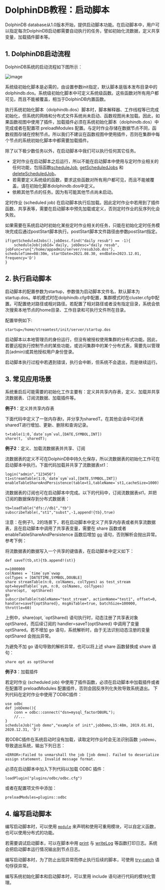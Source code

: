 # DolphinDB教程：启动脚本 

DolphinDB database从1.0版本开始，提供启动脚本功能。在启动脚本中，用户可以指定每次DolphinDB启动都需要自动执行的任务，譬如初始化流数据，定义共享变量，加载插件脚本等。


## 1. DolphinDB启动流程

DolphinDB系统的启动流程如下图所示：

![image](./images/startup.png?raw=true)

系统级初始化脚本是必需的，由设置参数init指定，默认脚本是版本发布目录中的dolphindb.dos。系统级初始化脚本中可定义系统级函数。这些函数对所有用户都可见，而且不能被覆盖，相当于DolphinDB内置函数。

执行系统初始化脚本（dolphindb.dos）脚本时，脚本解释器、工作线程等已完成初始化，但系统的网络和分布式文件系统尚未启动、函数视图尚未加载。因此，如果函数视图中使用了插件，加载插件必须在系统初始化脚本（dolphindb.dos）中完成或者在配置项 preloadModules 配置。与定时作业存储在数据节点不同，函数视图存储在控制节点。所以我们不建议在函数视图中使用插件，否则在集群中每个节点的系统初始化脚本中都需要加载插件。


除了以下极少数任务以外，在启动脚本中我们可以执行任何其它任务。
* 定时作业在启动脚本之后运行，所以不能在启动脚本中使用与定时作业相关的任何功能，包括函数[scheduleJob](https://www.dolphindb.cn/cn/help/FunctionsandCommands/FunctionReferences/s/scheduleJob.html), [getScheduledJobs](https://www.dolphindb.cn/cn/help/FunctionsandCommands/FunctionReferences/g/getScheduledJobs.html) 和 [deleteScheduledJob](https://www.dolphindb.cn/cn/help/FunctionsandCommands/CommandsReferences/d/deleteScheduledJob.html)。
* 若需要定义系统级的函数，要求这些函数对所有用户都可见，而且不能被覆盖，请在初始化脚本dolphindb.dos中定义。
* 依赖其他节点的任务。因为有可能其他节点尚未启动。

定时作业 (scheduled job) 在启动脚本执行后加载。因此定时作业中若用到了插件函数、共享表等，需要在启动脚本中预先加载或定义，否则定时作业的反序列化会失败。

如果需要在系统启动时初始化某些定时作业相关的任务，只能在初始化定时任务模块完成后通过postStart脚本执行。postStart脚本文件路径由参数postStart指定。
```
if(getScheduledJobs().jobDesc.find("daily resub") == -1){
	scheduleJob(jobId=`daily, jobDesc="daily resub", jobFunc=run{"/home/appadmin/server/resubJob.dos"}, scheduleTime=08:30m, startDate=2021.08.30, endDate=2023.12.01, frequency='D')	
}
```

## 2. 执行启动脚本

启动脚本的配置参数为startup，参数值为启动脚本文件名，默认脚本为startup.dos。单机模式时在dolphindb.cfg中配置，集群模式时在cluster.cfg中配置。可配置绝对路径或相对路径。若配置了相对路径或者没有指定目录，系统会依次搜索本地节点的home目录、工作目录和可执行文件所在目录。

配置举例如下:
```
startup=/home/streamtest/init/server/startup.dos
```

启动脚本以本地管理员的身份运行，但没有被授权使用集群的分布式功能。因此，若要远程执行控制节点的某些功能，或访问集群中的某个分布式表，需要先以管理员(admin)或其他授权用户身份登录。

启动脚本执行过程中若遇到错误，执行会中断，但系统不会退出，而是继续运行。

## 3. 常见应用场景

系统重启后可能需要的初始化工作主要有：定义并共享内存表，定义、加载并共享流数据表、订阅流数据、加载插件等。

**例子1**：定义并共享内存表

下面代码中定义了一张内存表t，并分享为sharedT。在其他会话中可对表sharedT进行增加、更新、删除和查询记录。
```
t=table(1:0,`date`sym`val,[DATE,SYMBOL,INT])
share(t, `sharedT); 
```

**例子2**：定义、加载流数据表并共享、订阅

流数据表的定义不可在DolphinDB中持久化保存，所以流数据表的初始化工作可在启动脚本中执行。下面代码加载并共享了流数据表st1：
```
login("admin","123456")
t1=streamTable(1:0,`date`sym`val,[DATE,SYMBOL,INT])
enableTableShareAndPersistence(table=t1,tableName=`st1,cacheSize=1000)
```
流数据表的订阅也可在启动脚本中完成。以下的代码中，订阅流数据表st1，并把订阅的数据保存到分布式数据表：
```
tb=loadTable("dfs://db1","tb")
subscribeTable(,"st1","subst",-1,append!{tb},true)
```

注意：在例子1，2的场景下，若在启动脚本中定义了共享内存表或者共享流数据表，且在启动脚本中调用了共享表变量，需要在 share 函数或者 enableTableShareAndPersistence 函数后增加 [go](https://www.dolphindb.cn/cn/help/ProgrammingStatements/go.html) 语句，否则解析会抛出异常。参考下例：

将流数据表的数据写入一个共享的键值表，在启动脚本中定义如下：
```
def saveT(tb,st){tb.append!(st)}

n=1000000
colNames = `time`sym`vwap
colTypes = [DATETIME,SYMBOL,DOUBLE]
share streamTable(n:0, colNames, colTypes) as test_stream
opt=keyedTable(`sym, n:0, colNames, colTypes)
share(opt, `optShared)
go
subscribeTable(tableName="test_stream", actionName="test1", offset=0, handler=saveT{optShared}, msgAsTable=true, batchSize=100000, throttle=60)
```

上例中，share(opt, `optShared) 语句执行时，动态注册了共享表对象optShared，而后续订阅的 handler=saveT{optShared} 中调用了变量  optShared。若不增加 go 语句，系统解析时，由于无法识别动态注册的变量 optShared 会抛出异常。 

为避免不加 go 语句导致的解析异常，也可以将上述 share 函数替换成 share 语句：

```
share opt as optShared
```

**例子3**：加载插件

若定时作业 (scheduled job) 中使用了插件函数，必须在启动脚本中加载插件或者在配置项 preloadModules 配置插件，否则会因反序列化失败导致系统退出。
下列代码在定时作业中使用了ODBC插件：
```
use odbc
def jobDemo(){
	conn = odbc::connect("dsn=mysql_factorDBURL");
	//...
}
scheduleJob("job demo","example of init",jobDemo,15:48m, 2019.01.01, 2020.12.31, 'D')
```
若ODBC插件在系统启动时没有加载，读取定时作业时会无法识别函数 `jobDemo`，导致退出系统，输出下列日志：
```
<ERROR>:Failed to unmarshall the job [job demo]. Failed to deserialize assign statement. Invalid message format.
```
必须在启动脚本中加入下列代码以加载 ODBC 插件：
```
loadPlugin("plugins/odbc/odbc.cfg")
```

或者在配置项文件中添加：

```
preloadModules=plugins::odbc
```

## 4. 编写启动脚本

编写启动脚本时，可以使用 [`module`](./module_tutorial.md) 来声明和使用可重用模块，可以自定义函数，也可以使用分布式的功能。

若需要调试启动脚本，可以在脚本中用 [print](https://www.dolphindb.cn/cn/help/FunctionsandCommands/CommandsReferences/p/print.html) 与 [writeLog](https://www.dolphindb.cn/cn/help/FunctionsandCommands/CommandsReferences/w/writeLog.html) 等函数打印日志。系统会把启动脚本运行情况输出到节点日志。

编写启动脚本时，为了防止出现异常而停止执行后续的脚本，可使用 [try-catch](https://www.dolphindb.cn/cn/help/ProgrammingStatements/tryCatch.html) 语句俘获异常。

编写系统初始化脚本和启动脚本时，可以里用 include 语句进行代码的模块化管理。